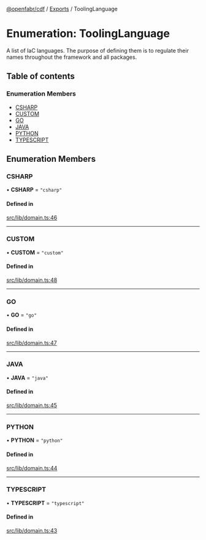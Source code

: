 [@openfabr/cdf](../README.md) / [Exports](../modules.md) / ToolingLanguage

# Enumeration: ToolingLanguage

A list of IaC languages.
The purpose of defining them is to regulate their names throughout the framework and all packages.

## Table of contents

### Enumeration Members

- [CSHARP](ToolingLanguage.md#csharp)
- [CUSTOM](ToolingLanguage.md#custom)
- [GO](ToolingLanguage.md#go)
- [JAVA](ToolingLanguage.md#java)
- [PYTHON](ToolingLanguage.md#python)
- [TYPESCRIPT](ToolingLanguage.md#typescript)

## Enumeration Members

### CSHARP

• **CSHARP** = ``"csharp"``

#### Defined in

[src/lib/domain.ts:46](https://github.com/openfabr/cdf/blob/ea0e7b7/core/typescript/src/lib/domain.ts#L46)

___

### CUSTOM

• **CUSTOM** = ``"custom"``

#### Defined in

[src/lib/domain.ts:48](https://github.com/openfabr/cdf/blob/ea0e7b7/core/typescript/src/lib/domain.ts#L48)

___

### GO

• **GO** = ``"go"``

#### Defined in

[src/lib/domain.ts:47](https://github.com/openfabr/cdf/blob/ea0e7b7/core/typescript/src/lib/domain.ts#L47)

___

### JAVA

• **JAVA** = ``"java"``

#### Defined in

[src/lib/domain.ts:45](https://github.com/openfabr/cdf/blob/ea0e7b7/core/typescript/src/lib/domain.ts#L45)

___

### PYTHON

• **PYTHON** = ``"python"``

#### Defined in

[src/lib/domain.ts:44](https://github.com/openfabr/cdf/blob/ea0e7b7/core/typescript/src/lib/domain.ts#L44)

___

### TYPESCRIPT

• **TYPESCRIPT** = ``"typescript"``

#### Defined in

[src/lib/domain.ts:43](https://github.com/openfabr/cdf/blob/ea0e7b7/core/typescript/src/lib/domain.ts#L43)
